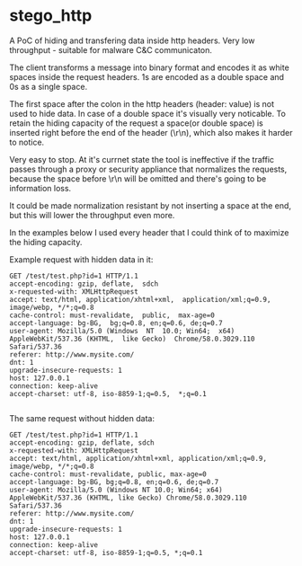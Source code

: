 # stego_http
A PoC of hiding and transfering data inside http headers. Very low throughput - suitable for malware C&C communicaton.

The client transforms a message into binary format and encodes it as white spaces inside the request headers. 1s are encoded as a double space and 0s as a single space.

The first space after the colon in the http headers (header: value) is not used to hide data. In case of a double space it's visually very noticable. To retain the hiding capacity of the request a space(or double space) is inserted right before the end of the header (\r\n), which also makes it harder to notice.

Very easy to stop. At it's currnet state the tool is ineffective if the traffic passes through a proxy or security appliance that normalizes the requests, because the space before \r\n will be omitted and there's going to be information loss.

It could be made normalization resistant by not inserting a space at the end, but this will lower the throughput even more.

In the examples below I used every header that I could think of to maximize the hiding capacity.

Example request with hidden data in it:
```
GET /test/test.php?id=1 HTTP/1.1
accept-encoding: gzip, deflate,  sdch 
x-requested-with: XMLHttpRequest  
accept: text/html, application/xhtml+xml,  application/xml;q=0.9, image/webp, */*;q=0.8 
cache-control: must-revalidate,  public,  max-age=0 
accept-language: bg-BG,  bg;q=0.8, en;q=0.6, de;q=0.7 
user-agent: Mozilla/5.0 (Windows  NT  10.0; Win64;  x64) AppleWebKit/537.36 (KHTML,  like Gecko)  Chrome/58.0.3029.110  Safari/537.36  
referer: http://www.mysite.com/ 
dnt: 1 
upgrade-insecure-requests: 1  
host: 127.0.0.1  
connection: keep-alive 
accept-charset: utf-8, iso-8859-1;q=0.5,  *;q=0.1 


```

The same request without hidden data:
```
GET /test/test.php?id=1 HTTP/1.1
accept-encoding: gzip, deflate, sdch
x-requested-with: XMLHttpRequest
accept: text/html, application/xhtml+xml, application/xml;q=0.9, image/webp, */*;q=0.8
cache-control: must-revalidate, public, max-age=0
accept-language: bg-BG, bg;q=0.8, en;q=0.6, de;q=0.7
user-agent: Mozilla/5.0 (Windows NT 10.0; Win64; x64) AppleWebKit/537.36 (KHTML, like Gecko) Chrome/58.0.3029.110 Safari/537.36
referer: http://www.mysite.com/
dnt: 1
upgrade-insecure-requests: 1
host: 127.0.0.1
connection: keep-alive
accept-charset: utf-8, iso-8859-1;q=0.5, *;q=0.1


```
